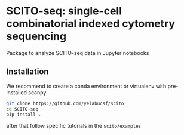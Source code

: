 # SCITO-seq: single-cell combinatorial indexed cytometry sequencing

Package to analyze SCITO-seq data in Jupyter notebooks

## Installation  
We recommend to create a conda environment or virtualenv with pre-installed scanpy
```bash
git clone https://github.com/yelabucsf/scito
cd SCITO-seq
pip install .
```

after that follow specific tutorials in the `scito/examples`
